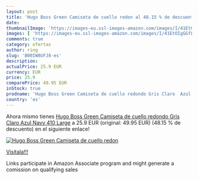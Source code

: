 ```yaml
---
layout: post
title: 'Hugo Boss Green Camiseta de cuello redon al 48.15 % de descuento'
date: 
thumbnailImage: 'https://images-eu.ssl-images-amazon.com/images/I/41EtOIgGGfL._SL200_.jpg'
images: [ 'https://images-eu.ssl-images-amazon.com/images/I/41EtOIgGGfL._SL200_.jpg' ]
comments: true
category: ofertas
author: ring
slug: 'B00IW8UFJ8-es'
description:
actualPrice: 25.9 EUR
currency: EUR
price: 25.9
comparePrice: 49.95 EUR
inStock: true
prodname: 'Hugo Boss Green Camiseta de cuello redondo Gris Claro  Azul  Navy 410   Large'
country: 'es'
---
```


Ahora mismo tienes [Hugo Boss Green Camiseta de cuello redondo Gris Claro  Azul  Navy 410   Large](https://www.amazon.es/dp/B00IW8UFJ8/?tag=tolees-21) a 25.9 EUR (original: 49.95 EUR) (48.15 %  de descuento) en el siguiente enlace!

[![Hugo Boss Green Camiseta de cuello redon](https://images-eu.ssl-images-amazon.com/images/I/41EtOIgGGfL._SL200_.jpg)](https://www.amazon.es/dp/B00IW8UFJ8/?tag=tolees-21)

[Visítala!!!](https://www.amazon.es/dp/B00IW8UFJ8/?tag=tolees-21)

Links participate in Amazon Associate program and might generate a comission on qualifying sales
